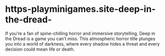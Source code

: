 # https-playminigames.site-deep-in-the-dread-
If you’re a fan of spine-chilling horror and immersive storytelling, Deep in the Dread is a game you can’t miss. This atmospheric horror title plunges you into a world of darkness, where every shadow hides a threat and every decision could mean life or death.
